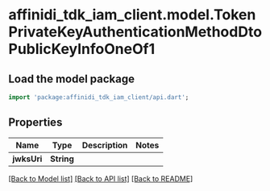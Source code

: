 # affinidi_tdk_iam_client.model.TokenPrivateKeyAuthenticationMethodDtoPublicKeyInfoOneOf1

## Load the model package

```dart
import 'package:affinidi_tdk_iam_client/api.dart';
```

## Properties

| Name        | Type       | Description | Notes |
| ----------- | ---------- | ----------- | ----- |
| **jwksUri** | **String** |             |

[[Back to Model list]](../README.md#documentation-for-models) [[Back to API list]](../README.md#documentation-for-api-endpoints) [[Back to README]](../README.md)
